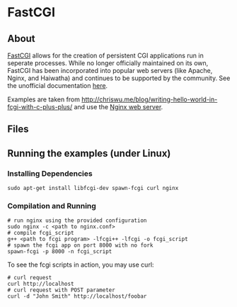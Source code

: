 # FastCGI
## About
[FastCGI](https://en.wikipedia.org/wiki/FastCGI) allows for the creation of persistent CGI applications run in seperate processes. While no longer officially maintained on its own, FastCGI has been incorporated into popular web servers (like Apache, Nginx, and Haiwatha) and continues to be supported by the community. See the unofficial documentation [here](https://fast-cgi.github.io/).

Examples are taken from http://chriswu.me/blog/writing-hello-world-in-fcgi-with-c-plus-plus/ and use the [Nginx web server](https://www.nginx.com/).
## Files

## Running the examples (under Linux)
### Installing Dependencies
```
sudo apt-get install libfcgi-dev spawn-fcgi curl nginx
```
### Compilation and Running
```
# run nginx using the provided configuration
sudo nginx -c <path to nginx.conf>
# compile fcgi_script
g++ <path to fcgi program> -lfcgi++ -lfcgi -o fcgi_script
# spawn the fcgi app on port 8000 with no fork
spawn-fcgi -p 8000 -n fcgi_script
```
To see the fcgi scripts in action, you may use curl:
```
# curl request
curl http://localhost
# curl request with POST parameter
curl -d "John Smith" http://localhost/foobar